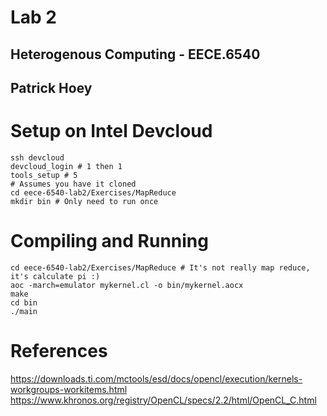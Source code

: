 # Lab 2
## Heterogenous Computing - EECE.6540
## Patrick Hoey


# Setup on Intel Devcloud
```shell
ssh devcloud
devcloud_login # 1 then 1
tools_setup # 5
# Assumes you have it cloned
cd eece-6540-lab2/Exercises/MapReduce
mkdir bin # Only need to run once
```

# Compiling and Running
```shell
cd eece-6540-lab2/Exercises/MapReduce # It's not really map reduce, it's calculate pi :)
aoc -march=emulator mykernel.cl -o bin/mykernel.aocx
make
cd bin
./main
```

# References
https://downloads.ti.com/mctools/esd/docs/opencl/execution/kernels-workgroups-workitems.html 
https://www.khronos.org/registry/OpenCL/specs/2.2/html/OpenCL_C.html

